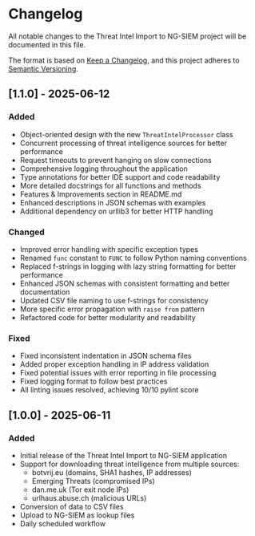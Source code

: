 # Changelog

All notable changes to the Threat Intel Import to NG-SIEM project will be documented in this file.

The format is based on [Keep a Changelog](https://keepachangelog.com/en/1.0.0/),
and this project adheres to [Semantic Versioning](https://semver.org/spec/v2.0.0.html).

## [1.1.0] - 2025-06-12

### Added
- Object-oriented design with the new `ThreatIntelProcessor` class
- Concurrent processing of threat intelligence sources for better performance
- Request timeouts to prevent hanging on slow connections
- Comprehensive logging throughout the application
- Type annotations for better IDE support and code readability
- More detailed docstrings for all functions and methods
- Features & Improvements section in README.md
- Enhanced descriptions in JSON schemas with examples
- Additional dependency on urllib3 for better HTTP handling

### Changed
- Improved error handling with specific exception types
- Renamed `func` constant to `FUNC` to follow Python naming conventions
- Replaced f-strings in logging with lazy string formatting for better performance
- Enhanced JSON schemas with consistent formatting and better documentation
- Updated CSV file naming to use f-strings for consistency
- More specific error propagation with `raise from` pattern
- Refactored code for better modularity and readability

### Fixed
- Fixed inconsistent indentation in JSON schema files
- Added proper exception handling in IP address validation
- Fixed potential issues with error reporting in file processing
- Fixed logging format to follow best practices
- All linting issues resolved, achieving 10/10 pylint score

## [1.0.0] - 2025-06-11

### Added
- Initial release of the Threat Intel Import to NG-SIEM application
- Support for downloading threat intelligence from multiple sources:
  - botvrij.eu (domains, SHA1 hashes, IP addresses)
  - Emerging Threats (compromised IPs)
  - dan.me.uk (Tor exit node IPs)
  - urlhaus.abuse.ch (malicious URLs)
- Conversion of data to CSV files
- Upload to NG-SIEM as lookup files
- Daily scheduled workflow
